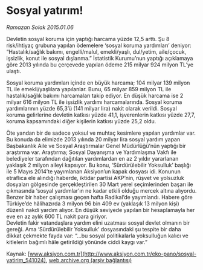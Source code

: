 # Sosyal yatırım!

*Ramazan Solak 2015.01.06*

<div class="pNewsDetailMainContent" itemprop="articleBody">
 <p>
  Devletin sosyal koruma için yaptığı harcama yüzde 12,5 arttı. Şu 8 risk/ihtiyaç grubuna yapılan ödemelere ‘sosyal koruma yardımları’ deniyor: “Hastalık/sağlık bakımı, engelli/malul, emekli/yaşlı, dul/yetim, aile/çocuk, işsizlik, konut ile sosyal dışlanma.” İstatistik Kurumu’nun yaptığı açıklamaya göre 2013 yılında bu çerçevede yapılan ödeme 215 milyar 924 milyon TL’ye ulaştı.
 </p>
 <p>
  Sosyal koruma yardımları içinde en büyük harcama; 104 milyar 139 milyon TL ile emekli/yaşlılara yapılanlar. Bunu, 65 milyar 859 milyon TL ile hastalık/sağlık bakımı harcamaları takip ediyor. En düşük harcama ise 2 milyar 616 milyon TL ile işsizlik yardımı harcamalarında. Sosyal koruma yardımlarının yüzde 65,3’ü (141 milyar lira) nakit olarak verildi. Sosyal koruma gelirlerine devletin katkısı yüzde 41,1, işverenlerin katkısı yüzde 27,7, koruma kapsamındaki diğer kişilerin katkısı yüzde 25,2 oldu.
 </p>
 <p>
  Öte yandan bir de sadece yoksul ve muhtaç kesimlere yapılan yardımlar var. Bu konuda da elimizde 2013 yılında 20 milyar lira sosyal yardım yapan Başbakanlık Aile ve Sosyal Araştırmalar Genel Müdürlüğü’nün yaptığı bir araştırma var. Araştırma; Sosyal Dayanışma ve Yardımlaşma Vakfı ile belediyeler tarafından dağıtılan yardımlardan en az 2 yıldır yararlanan yaklaşık 2 milyon aileyi kapsıyor. Bu konu, ‘Sürdürülebilir Yoksulluk’ başlığı ile 5 Mayıs 2014’te yayımlanan Aksiyon’un kapak dosyası idi. Konunun etraflıca ele alındığı haberde, iktidar partisi AKP’nin, rüşvet ve yolsuzluk dosyaları gölgesinde gerçekleştirilen 30 Mart yerel seçimlerinden başarı ile çıkmasında ‘sosyal yardımlar’ın ne kadar etkili olduğu mercek altına alıyordu. Benzer bir haber çalışması geçen hafta Radikal’de yayımlandı. Habere göre Türkiye’de hâlihazırda 3 milyon 96 bin 409 ev (yaklaşık 13 milyon kişi) düzenli nakdi yardım alıyor. En düşük seviyede yapılan bir hesaplamayla her eve en az aylık 600 TL nakit para giriyor.
  <br>
   Devletin fakir vatandaşlara yardım elini uzatması sosyal devlet olmanın bir gereği. Ama ‘Sürdürülebilir Yoksulluk’ dosyasındaki şu tespite bir daha dikkat çekmekte fayda var: “...bu sosyal politikalarla yoksulluğun kalıcı ve kitlelerin bağımlı hâle getirildiği yönünde ciddi kaygı var.”
  </br>
 </p>
</div>


Kaynak: [www.aksiyon.com.tr](http://www.aksiyon.com.tr/eko-pano/sosyal-yatirim_541024), [web.archive.org (arşiv bağlantısı)](http://web.archive.org/web/20150723201858/http://www.aksiyon.com.tr/eko-pano/sosyal-yatirim_541024)
